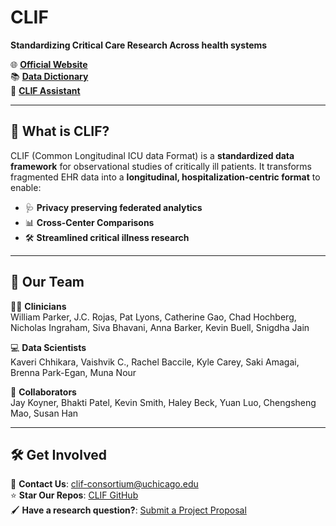 # CLIF 
**Standardizing Critical Care Research Across health systems**  

🌐 [**Official Website**](https://clif-consortium.github.io/website/)  
📚 [**Data Dictionary**](https://clif-consortium.github.io/website/data-dictionary.html)  
🤖 [**CLIF Assistant**](https://chatgpt.com/g/g-h1nk6d3eR-clif-assistant)

---

## 🚀 **What is CLIF?**  
CLIF (Common Longitudinal ICU data Format) is a **standardized data framework** for observational studies of critically ill patients. It transforms fragmented EHR data into a **longitudinal, hospitalization-centric format** to enable:  
- 🩺 **Privacy preserving federated analytics**  
- 📊 **Cross-Center Comparisons**  
- 🛠️ **Streamlined critical illness research**  

---

## 🤝 **Our Team**  

👨‍⚕️ **Clinicians**  
William Parker, J.C. Rojas, Pat Lyons, Catherine Gao, Chad Hochberg, Nicholas Ingraham, Siva Bhavani, Anna Barker, Kevin Buell, Snigdha Jain 

💻 **Data Scientists**  
Kaveri Chhikara, Vaishvik C., Rachel Baccile, Kyle Carey, Saki Amagai, Brenna Park-Egan, Muna Nour  

🌟 **Collaborators**  
Jay Koyner, Bhakti Patel, Kevin Smith, Haley Beck, Yuan Luo, Chengsheng Mao, Susan Han  

---

## 🛠️ **Get Involved**  
📧 **Contact Us**: clif-consortium@uchicago.edu  
⭐ **Star Our Repos**: [CLIF GitHub](https://github.com/clif-consortium/CLIF)  
🖌️ **Have a research question?**: [Submit a Project Proposal](https://redcap.uchicago.edu/surveys/?s=7FMNPWTXKP3P3ANW)

